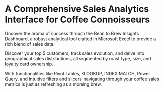 # A Comprehensive Sales Analytics Interface for Coffee Connoisseurs

Uncover the aroma of success through the Bean to Brew Insights Dashboard, a robust analytical tool crafted in Microsoft Excel to provide a rich blend of sales data. 


Discover your top 5 customers, track sales evolution, and delve into geographical sales distributions, all segmented by roast type, size, and loyalty card ownership.


With functionalities like Pivot Tables, XLOOKUP, INDEX MATCH, Power Query, and intuitive filters and slicers, navigating through your coffee sales metrics is just as refreshing as a morning brew. 
